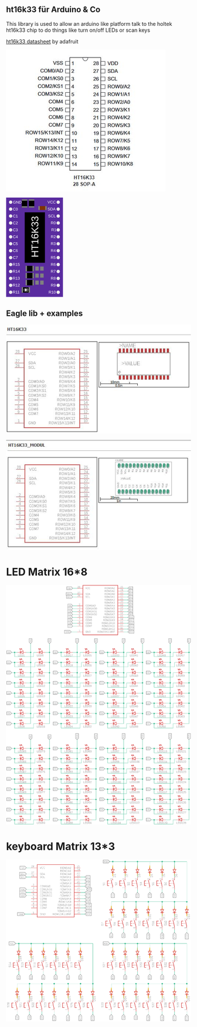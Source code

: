 ## ht16k33 für Arduino & Co

This library is used to allow an arduino like platform talk to the holtek ht16k33 chip
to do things like turn on/off LEDs or scan keys

[ht16k33 datasheet](https://cdn-shop.adafruit.com/datasheets/ht16K33v110.pdf) by adafruit

![ht16k33](/img/ht16k33_28-SOP.jpg)

![ht16k33](/img/ht16k33.svg)

## Eagle lib + examples

![ht16k33](/img/ht16k33_lib.jpg)

![ht16k33](/img/ht16k33_modul.jpg)

# LED Matrix 16*8

![ht16k33](/img/ht16k33_16x8_Led_Matrix(150dpi).png)

# keyboard Matrix 13*3

![ht16k33](/img/ht16k33_keyboard(150dpi).png)

